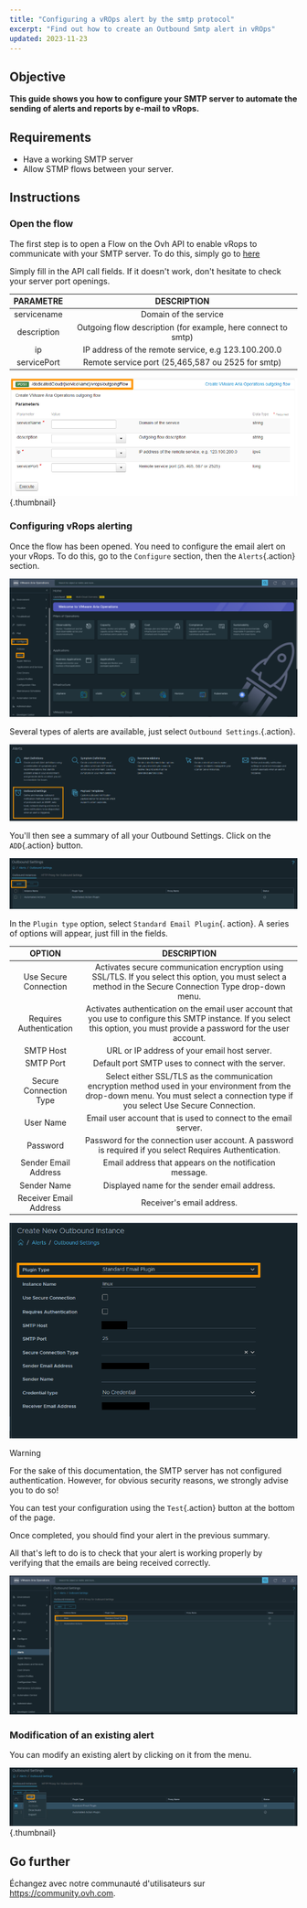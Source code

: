 ```yaml
---
title: "Configuring a vROps alert by the smtp protocol"
excerpt: "Find out how to create an Outbound Smtp alert in vROps"
updated: 2023-11-23
---
```

 
## Objective
  
**This guide shows you how to configure your SMTP server to automate the sending of alerts and reports by e-mail to vRops.**
  
## Requirements
  
- Have a working SMTP server
- Allow STMP flows between your server.

## Instructions
  
### Open the flow

The first step is to open a Flow on the Ovh API to enable vRops to communicate with your SMTP server.
To do this, simply go to [here](https://api.ovh.com/console/#/dedicatedCloud/%7BserviceName%7D/vrops/outgoingFlow~POST)

Simply fill in the API call fields. If it doesn't work, don't hesitate to check your server port openings.

| PARAMETRE | DESCRIPTION |
| :-: | :-: |
| servicename | Domain of the service |
| description | Outgoing flow description (for example, here connect to smtp) |
| ip | IP address of the remote service, e.g 123.100.200.0 |
| servicePort | Remote service port (25,465,587 ou 2525 for smtp) |

![FlowApi](images/vrops_flow_api.png){.thumbnail}

### Configuring vRops alerting
  
Once the flow has been opened. You need to configure the email alert on your vRops.
To do this, go to the `Configure` section, then the `Alerts`{.action} section.

![PannelAlert](images/vrops_alerts_pannel.png)

Several types of alerts are available, just select `Outbound Settings`.{.action}.

![PannelAlert2](images/vrops_alert_menu2.png)

You'll then see a summary of all your Outbound Settings. Click on the `ADD`{.action} button.

![AddButton](images/vrops_add_button.png)

In the `Plugin type` option, select `Standard Email Plugin`{. action}.
A series of options will appear, just fill in the fields.

| OPTION | DESCRIPTION |
| :-: | :-: |
|Use Secure Connection | Activates secure communication encryption using SSL/TLS. If you select this option, you must select a method in the Secure Connection Type drop-down menu. |
| Requires Authentication | Activates authentication on the email user account that you use to configure this SMTP instance. If you select this option, you must provide a password for the user account. | 
| SMTP Host |  URL or IP address of your email host server. |
| SMTP Port | Default port SMTP uses to connect with the server.  |
| Secure Connection Type | Select either SSL/TLS as the communication encryption method used in your environment from the drop-down menu. You must select a connection type if you select Use Secure Connection. |
| User Name | Email user account that is used to connect to the email server.  |
| Password | Password for the connection user account. A password is required if you select Requires Authentication. |
| Sender Email Address | Email address that appears on the notification message.  |
| Sender Name | Displayed name for the sender email address.  |
| Receiver Email Address | Receiver's email address. |


![AlertConfigure](images/vrops_configure_alert.png)

>[!warning]
>
>For the sake of this documentation, the SMTP server has not configured authentication. 
>However, for obvious security reasons, we strongly advise you to do so!
>

You can test your configuration using the `Test`{.action} button at the bottom of the page.

Once completed, you should find your alert in the previous summary.

All that's left to do is to check that your alert is working properly by verifying that the emails are being received correctly.

![ResultAlert](images/vrops_result_alert.png)

### Modification of an existing alert

You can modify an existing alert by clicking on it from the menu.

![EditAlert](images/vrops_edit_alert.png){.thumbnail}

## Go further
  
Échangez avec notre communauté d'utilisateurs sur <https://community.ovh.com>.